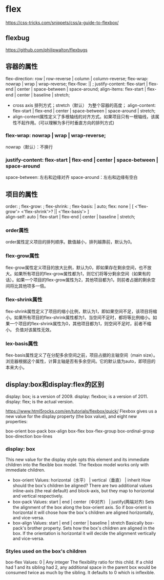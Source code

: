 # flex
https://css-tricks.com/snippets/css/a-guide-to-flexbox/

## flexbug

https://github.com/philipwalton/flexbugs

## 容器的属性
flex-direction: row | row-reverse | column | column-reverse;
flex-wrap: nowrap | wrap | wrap-reverse;
flex-flow: <flex-direction> || <flex-wrap>;
justify-content: flex-start | flex-end | center | space-between | space-around;
align-items: flex-start | flex-end | center | baseline | stretch;　
  * cross axis 排列方式；stretch（默认） 为整个容器的高度；
align-content: flex-start | flex-end | center | space-between | space-around | stretch;
  * align-content属性定义了多根轴线的对齐方式。如果项目只有一根轴线，该属性不起作用。(可以理解为多行时垂直方向的排列方式)

### flex-wrap: nowrap | wrap | wrap-reverse;
  nowrap（默认）：不换行

### justify-content: flex-start | flex-end | center | space-between | space-around
space-between: 左右和边缘对齐
space-around：左右和边缘有空白

## 项目的属性
order: <integer>;
flex-grow: <number>;
flex-shrink: <number>;
flex-basis: <length> | auto;
flex: none | [ <'flex-grow'> <'flex-shrink'>? || <'flex-basis'> ]  
align-self: auto | flex-start | flex-end | center | baseline | stretch;

### order属性
order属性定义项目的排列顺序。数值越小，排列越靠前，默认为0。

### flex-grow属性
flex-grow属性定义项目的放大比例，默认为0，即如果存在剩余空间，也不放大。如果所有项目的flex-grow属性都为1，则它们将等分剩余空间（如果有的话）。如果一个项目的flex-grow属性为2，其他项目都为1，则前者占据的剩余空间将比其他项多一倍。

### flex-shrink属性
flex-shrink属性定义了项目的缩小比例，默认为1，即如果空间不足，该项目将缩小。如果所有项目的flex-shrink属性都为1，当空间不足时，都将等比例缩小。如果一个项目的flex-shrink属性为0，其他项目都为1，则空间不足时，前者不缩小。
负值对该属性无效。

### lex-basis属性
flex-basis属性定义了在分配多余空间之前，项目占据的主轴空间（main size）。浏览器根据这个属性，计算主轴是否有多余空间。它的默认值为auto，即项目的本来大小。


## display:box和display:flex的区别

display: box; is a version of 2009.
display: flexbox; is a version of 2011.
display: flex; is the actual version.


https://www.html5rocks.com/en/tutorials/flexbox/quick/
Flexbox gives us a new value for the display property (the box value), and eight new properties:

box-orient
box-pack
box-align
box-flex
box-flex-group
box-ordinal-group
box-direction
box-lines

### display: box
This new value for the display style opts this element and its immediate children into the flexible box model. The flexbox model works only with immediate children.
* box-orient
Values: horizontal（水平） | vertical（垂直） | inherit
How should the box's children be aligned? There are two additional values inline-axis (the real default) and block-axis, but they map to horizontal and vertical respectively.
* box-pack
Values: start | end | center（中对齐） | justify(两端对齐)
Sets the alignment of the box along the box-orient axis. So if box-orient is horizontal it will chose how the box's children are aligned horizontally, and vice-versa.
* box-align
Values: start | end | center | baseline | stretch
Basically box-pack's brother property. Sets how the box's children are aligned in the box. If the orientation is horizontal it will decide the alignment vertically and vice-versa.

### Styles used on the box's children

box-flex
Values: 0 | Any integer
The flexibility ratio for this child. If a child had 1 and its sibling had 2, any additional space in the parent box would be consumed twice as much by the sibling. It defaults to 0 which is inflexible.
